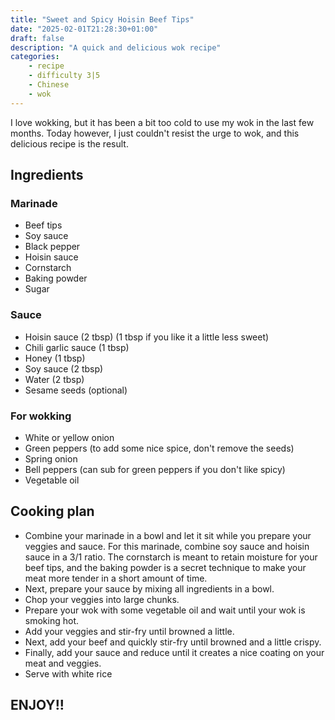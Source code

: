 ```yaml
---
title: "Sweet and Spicy Hoisin Beef Tips" 
date: "2025-02-01T21:28:30+01:00"
draft: false
description: "A quick and delicious wok recipe"
categories: 
    - recipe
    - difficulty 3|5
    - Chinese
    - wok
---
```


I love wokking, but it has been a bit too cold to use my wok in the last few months. Today however, I just couldn't resist the urge to wok, and this delicious recipe is the result. 

## Ingredients

### Marinade
- Beef tips
- Soy sauce
- Black pepper
- Hoisin sauce
- Cornstarch
- Baking powder
- Sugar

### Sauce
- Hoisin sauce (2 tbsp) (1 tbsp if you like it a little less sweet)
- Chili garlic sauce (1 tbsp)
- Honey (1 tbsp) 
- Soy sauce (2 tbsp)
- Water (2 tbsp) 
- Sesame seeds (optional)

### For wokking
- White or yellow onion 
- Green peppers (to add some nice spice, don't remove the seeds) 
- Spring onion
- Bell peppers (can sub for green peppers if you don't like spicy)
- Vegetable oil

## Cooking plan

- Combine your marinade in a bowl and let it sit while you prepare your veggies and sauce. For this marinade, combine soy sauce and hoisin sauce in a 3/1 ratio. The cornstarch is meant to retain moisture for your beef tips, and the baking powder is a secret technique to make your meat more tender in a short amount of time. 
- Next, prepare your sauce by mixing all ingredients in a bowl. 
- Chop your veggies into large chunks. 
- Prepare your wok with some vegetable oil and wait until your wok is smoking hot. 
- Add your veggies and stir-fry until browned a little. 
- Next, add your beef and quickly stir-fry until browned and a little crispy. 
- Finally, add your sauce and reduce until it creates a nice coating on your meat and veggies. 
- Serve with white rice

## ENJOY!!
